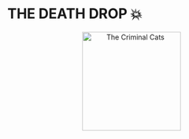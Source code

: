 # THE DEATH DROP 💥

<p align="center">
  <img src="C:\Users\kerst\Downloads\IMG_8681.jpg" alt="The Criminal Cats" width="200"/>
</p>
